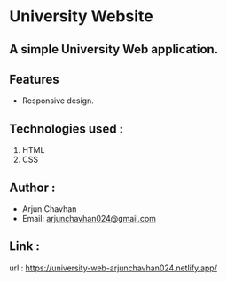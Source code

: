 # University Website

## A simple University Web application.

## Features
- Responsive design.

## Technologies used :
   1. HTML
   2. CSS

## Author :
   - Arjun Chavhan
   - Email: arjunchavhan024@gmail.com

## Link :
   url : https://university-web-arjunchavhan024.netlify.app/

